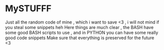 # MySTUFFF
Just all the random code of mine , which i want to save &lt;3 , i will not mind if you steal some snippets heh 
Here things are much clear , the BASH have some good BASH scripts to use , and in PYTHON you can have some really good code snippets 
Make sure that everything is preserved for the future <3 
